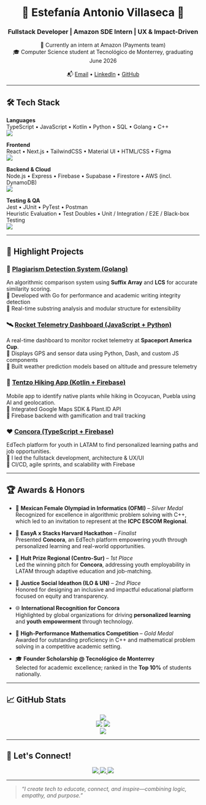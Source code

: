 <h1 align="center">🌸 Estefanía Antonio Villaseca 🌸</h1>
<h3 align="center">Fullstack Developer | Amazon SDE Intern | UX & Impact-Driven</h3>

<div align="center">

💼 Currently an intern at Amazon (Payments team)
<br/>
🎓 Computer Science student at Tecnológico de Monterrey, graduating June 2026  
<br/>
📬 [Email](mailto:estefaniaantoniovillaseca@gmail.com) • [LinkedIn](https://www.linkedin.com/in/fanilex/) • [GitHub](https://github.com/Fanilex)

</div>

---

## 🛠️ Tech Stack

**Languages**  
TypeScript • JavaScript • Kotlin • Python • SQL • Golang • C++  
<img src="https://skillicons.dev/icons?i=ts,js,kotlin,py,go,cpp" />

**Frontend**  
React • Next.js • TailwindCSS • Material UI • HTML/CSS • Figma  
<img src="https://skillicons.dev/icons?i=react,nextjs,tailwind,materialui,html,css,figma" />

**Backend & Cloud**  
Node.js • Express • Firebase • Supabase • Firestore • AWS (incl. DynamoDB)  
<img src="https://skillicons.dev/icons?i=nodejs,express,firebase,supabase,aws" />

**Testing & QA**  
Jest • JUnit • PyTest • Postman  
Heuristic Evaluation • Test Doubles • Unit / Integration / E2E / Black-box Testing  
<img src="https://skillicons.dev/icons?i=jest,postman" />

---

## 🚀 Highlight Projects

### 🔎 [Plagiarism Detection System (Golang)](https://github.com/alexkm174x8/Plagiarism-)
An algorithmic comparison system using **Suffix Array** and **LCS** for accurate similarity scoring.  
🔹 Developed with Go for performance and academic writing integrity detection  
🔹 Real-time substring analysis and modular structure for extensibility

### 🛰 [Rocket Telemetry Dashboard (JavaScript + Python)](https://github.com/Francisco1583/rockingScience)
A real-time dashboard to monitor rocket telemetry at **Spaceport America Cup**.  
🔹 Displays GPS and sensor data using Python, Dash, and custom JS components  
🔹 Built weather prediction models based on altitude and pressure telemetry

### 🌿 [Tentzo Hiking App (Kotlin + Firebase)](https://github.com/alexkm174x8/Tentzo-App-Android)
Mobile app to identify native plants while hiking in Ocoyucan, Puebla using AI and geolocation.  
🔹 Integrated Google Maps SDK & Plant.ID API  
🔹 Firebase backend with gamification and trail tracking

### ❤️ [Concora (TypeScript + Firebase)](https://concora.mx/)
EdTech platform for youth in LATAM to find personalized learning paths and job opportunities.  
🔹 I led the fullstack development, architecture & UX/UI  
🔹 CI/CD, agile sprints, and scalability with Firebase

---

## 🏆 Awards & Honors

- 🧠 **Mexican Female Olympiad in Informatics (OFMI)** – *Silver Medal*  
  Recognized for excellence in algorithmic problem solving with C++, which led to an invitation to represent at the **ICPC ESCOM Regional**.
  
- 🧩 **EasyA x Stacks Harvard Hackathon** – *Finalist*  
  Presented **Concora**, an EdTech platform empowering youth through personalized learning and real-world opportunities.
  
- 🥇 **Hult Prize Regional (Centro-Sur)** – *1st Place*  
  Led the winning pitch for **Concora**, addressing youth employability in LATAM through adaptive education and job-matching.

- 🥈 **Justice Social Ideathon (ILO & UN)** – *2nd Place*  
  Honored for designing an inclusive and impactful educational platform focused on equity and transparency.

- 🌐 **International Recognition for Concora**  
  Highlighted by global organizations for driving **personalized learning** and **youth empowerment** through technology.

- 🏅 **High-Performance Mathematics Competition** – *Gold Medal*  
  Awarded for outstanding proficiency in C++ and mathematical problem solving in a competitive academic setting.

- 🎓 **Founder Scholarship @ Tecnológico de Monterrey**  
  Selected for academic excellence; ranked in the **Top 10%** of students nationally.


---

## 📈 GitHub Stats

<p align="center">
  <img src="http://github-profile-summary-cards.vercel.app/api/cards/profile-details?username=Fanilex&theme=radical" />
  <br/>
  <img src="http://github-profile-summary-cards.vercel.app/api/cards/stats?username=Fanilex&theme=radical" />
  <img src="http://github-profile-summary-cards.vercel.app/api/cards/most-commit-language?username=Fanilex&theme=radical" />
  <br/>
  <img src="http://github-profile-summary-cards.vercel.app/api/cards/productive-time?username=Fanilex&theme=radical&utcOffset=-6" />
</p>

---

## 🤝 Let's Connect!

<p align="center">
  <a href="https://www.linkedin.com/in/fanilex/">
    <img src="https://img.shields.io/badge/LinkedIn-blue?style=for-the-badge&logo=linkedin" />
  </a>
  <a href="mailto:estefaniaantoniovillaseca@gmail.com">
    <img src="https://img.shields.io/badge/Email-D14836?style=for-the-badge&logo=gmail&logoColor=white" />
  </a>
  <a href="https://github.com/Fanilex">
    <img src="https://img.shields.io/badge/GitHub-000?style=for-the-badge&logo=github" />
  </a>
</p>

---

> _“I create tech to educate, connect, and inspire—combining logic, empathy, and purpose.”_
